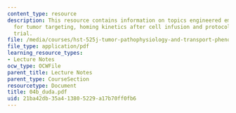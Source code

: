 ```yaml
---
content_type: resource
description: This resource contains information on topics engineered embryonic EPCs
  for tumor targeting, homing kinetics after cell infusion and protocol of clinical
  trial.
file: /media/courses/hst-525j-tumor-pathophysiology-and-transport-phenomena-fall-2005/21ba42db35a413805229a17b70ff0fb6_04b_duda.pdf
file_type: application/pdf
learning_resource_types:
- Lecture Notes
ocw_type: OCWFile
parent_title: Lecture Notes
parent_type: CourseSection
resourcetype: Document
title: 04b_duda.pdf
uid: 21ba42db-35a4-1380-5229-a17b70ff0fb6
---
```

